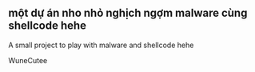 một dự án nho nhỏ nghịch ngợm malware cùng shellcode hehe
----------------------------------------------------------------------------------------
A small project to play with malware and shellcode hehe


WuneCutee
